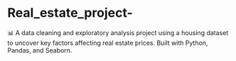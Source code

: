 # Real_estate_project-
📊 A data cleaning and exploratory analysis project using a housing dataset to uncover key factors affecting real estate prices. Built with Python, Pandas, and Seaborn.
